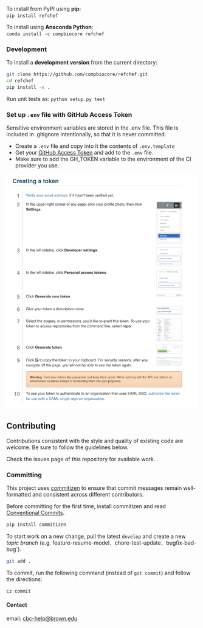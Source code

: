 To install from PyPI using **pip**:  
`pip install refchef`

To install using **Anaconda Python**:  
`conda install -c compbiocore refchef`


### Development
To install a **development version** from the current directory:  
```bash
git clone https://github.com/compbiocore/refchef.git
cd refchef
pip install -e .
```

Run unit tests as:
`python setup.py test`

### Set up `.env` file with GitHub Access Token
Sensitive environment variables are stored in the .env file. This file is included in .gitignore intentionally, so that it is never committed.
- Create a `.env` file and copy into it the contents of `.env.template`
- Get your [GitHub Access Token](https://help.github.com/articles/creating-a-personal-access-token-for-the-command-line/) and add to the `.env` file.  
- Make sure to add the GH_TOKEN variable to the environment of the CI provider you use.

![](assets/github_token.png)

## Contributing

Contributions consistent with the style and quality of existing code are
welcome. Be sure to follow the guidelines below.

Check the issues page of this repository for available work.

### Committing


This project uses [commitizen](https://pypi.org/project/commitizen/)
to ensure that commit messages remain well-formatted and consistent
across different contributors.

Before committing for the first time, install commitizen and read
[Conventional
Commits](https://www.conventionalcommits.org/en/v1.0.0-beta.2/).

```bash
pip install commitizen
```

To start work on a new change, pull the latest `develop` and create a
new *topic branch* (e.g. feature-resume-model`,
`chore-test-update`, `bugfix-bad-bug`).

```bash
git add .
```

To commit, run the following command (instead of ``git commit``) and
follow the directions:


```bash
cz commit
```

#### Contact

email: cbc-help@brown.edu
